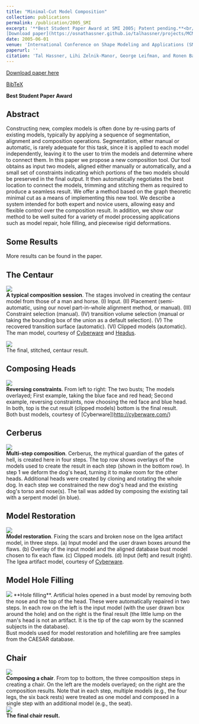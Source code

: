 ```yaml
---
title: "Minimal-Cut Model Composition"
collection: publications
permalink: /publication/2005_SMI
excerpt: '**Best Student Paper Award at SMI 2005; Patent pending.**<br/><br/>
[Download paper](https://osnathassner.github.io/talhassner/projects/MCMC/SMI05_MinCutModelComposition.pdf) '
date: 2005-06-01
venue: 'International Conference on Shape Modeling and Applications (SMI), Boston'
paperurl: ''
citation: 'Tal Hassner, Lihi Zelnik-Manor, George Leifman, and Ronen Basri. (2005). &quot;Minimal-Cut Model Composition.&quot; <i>International Conference on Shape Modeling and Applications (SMI), Boston</i>.'
---
```


[Download paper here](https://osnathassner.github.io/talhassner/projects/MCMC/SMI05_MinCutModelComposition.pdf)

[BibTeX](http://osnathassner.github.io/talhassner/projects/MCMC/BibTeX.txt)

**Best Student Paper Award**

Abstract
------
Constructing new, complex models is often done by re-using parts of existing models, typically by applying a sequence of segmentation, alignment and   composition operations. Segmentation, either manual or automatic, is rarely adequate for this task, since it is applied to each model independently, leaving it to the user to trim the models and determine where to connect them. In this paper we propose a new composition tool. Our tool obtains as input two models, aligned either manually or automatically, and a small set of constraints indicating which portions of the two models should be preserved in the final output. It then automatically negotiates the best location to connect the models, trimming and stitching them as required to produce a seamless result. We offer a method based on the graph theoretic minimal cut as a means of implementing this new tool. We describe a system intended for both expert and novice users, allowing easy and flexible control over the composition result. In addition, we show our method to be well suited for a variety of model processing applications such as model  repair, hole filling, and piecewise rigid deformations.

Some Results
------
More results can be found in the paper.

The Centaur
--
<img src='https://osnathassner.github.io/talhassner/projects/MCMC/centaur.jpg'><br/>
**A typical composition session**. The stages involved in creating the centaur model from those of a man and horse. (I) Input. (II) Placement (semi-automatic, using our novel part-in-whole alignment method, or manual). (III) Constraint selection (manual). (IV)  transition volume selection (manual or taking the bounding box of the union as a default selection). (V) The recovered transition surface (automatic). (VI) Clipped models (automatic). <br/>
The man model, courtesy of [Cyberware](http://cyberware.com/) and [Headus](http://www.headus.com/au/).<br/>

<img src = 'https://osnathassner.github.io/talhassner/projects/MCMC/Session.jpg'><br/>
The final, stitched, centaur result.

Composing Heads
--
<img src = 'https://osnathassner.github.io/talhassner/projects/MCMC/heads.jpg'><br/>
**Reversing constraints**. From left to right: The two busts; The models overlayed; First example, taking the blue face and red head; Second example, reversing constraints, now choosing the red face and blue head. In both, top is the cut result (clipped models) bottom is the final result.<br/>
Both bust models, courtesy of [Cyberware])http://cyberware.com/)

Cerberus
--
<img src = 'https://osnathassner.github.io/talhassner/projects/MCMC/Cerberus.jpg'><br/>
**Multi-step composition**. Cerberus, the mythical guardian of the gates of hell, is created here in four steps. The top row shows overlays of the models used to create the result in each step (shown in the bottom row). In step 1 we deform the dog's head, turning it to make room for the other heads. Additional heads were created by cloning and rotating the whole dog. In each step we constrained the new dog's head and the existing dog's torso and nose(s). The tail was added by composing the existing tail with a serpent model (in blue).

Model Restoration
--
<img src = 'https://osnathassner.github.io/talhassner/projects/MCMC/restore.jpg'><br/>
**Model restoration**. Fixing the scars and broken nose on the Igea artifact model, in three steps. (a) Input model and the user drawn boxes around the flaws. (b) Overlay of the input model and the aligned database bust model chosen to fix each flaw. (c) Clipped models. (d) Input (left) and result (right).<br/>
The Igea artifact  model, courtesy of [Cyberware](http://cyberware.com/).<br/>

Model Hole Filling
--
<img src = 'https://osnathassner.github.io/talhassner/projects/MCMC/holefill.jpg'>
**Hole filling**. Artificial holes opened in a bust model by removing both the nose and the top of the head. These were automatically repaired in two steps. In each row on the left is the input model  (with the user drawn box around the hole) and on the right is the final result (the little lump on the man's head is not an artifact. It is the tip of the cap worn by the scanned subjects in the database).<br/>
Bust models used for model restoration and holefilling are free samples from the CAESAR database.

Chair
--
<img src = 'https://osnathassner.github.io/talhassner/projects/MCMC/chair_process.jpg'><br/>
**Composing a chair**. From top to bottom, the three composition steps in creating a chair. On the left are the models overlayed; on the right are the composition results. Note that in each step, multiple models (e.g., the four legs, the six back rests) were treated as one model and composed in a single step with an additional model (e.g., the seat). <br/>
<img src = 'https://osnathassner.github.io/talhassner/projects/MCMC/chair_final.jpg'><br/>
**The final chair result.**

